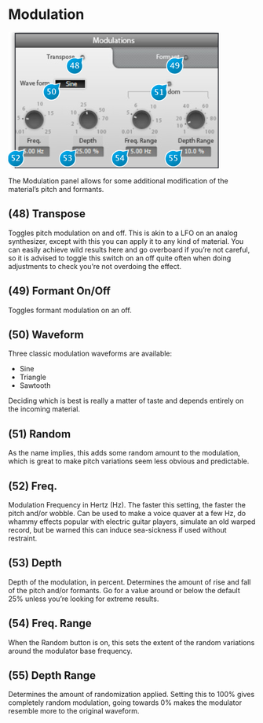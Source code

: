 # Modulation

![](include/trax_09.png)

The Modulation panel allows for some additional modification of the material’s pitch and formants.

## (48) Transpose
Toggles pitch modulation on and off. This is akin to a LFO on an analog synthesizer, except with this you can
apply it to any kind of material. You can easily achieve wild results here and go overboard if you’re not careful, 
so it is advised to toggle this switch on an off quite often when doing adjustments to check you’re not
overdoing the effect.


## (49) Formant On/Off
Toggles formant modulation on an off.


## (50) Waveform
Three classic modulation waveforms are available:


* Sine
* Triangle
* Sawtooth


Deciding which is best is really a matter of taste and depends entirely on the incoming material.


## (51) Random
As the name implies, this adds some random amount to the modulation, which is great to make pitch variations seem less
obvious and predictable.


## (52) Freq.
Modulation Frequency in Hertz (Hz). The faster this setting, the faster the pitch and/or wobble. Can be used to make a
voice quaver at a few Hz, do whammy effects popular with electric guitar players, simulate an old warped record, but be
warned this can induce sea-sickness if used without restraint.


## (53) Depth
Depth of the modulation, in percent. Determines the amount of rise and fall of the pitch and/or formants.
Go for a value around or below the default 25% unless you’re looking for extreme results.


## (54) Freq. Range
When the Random button is on, this sets the extent of the random variations around the modulator base frequency.


## (55) Depth Range
Determines the amount of randomization applied. Setting this to 100% gives completely random modulation, going 
towards 0% makes the modulator resemble more to the original waveform.
